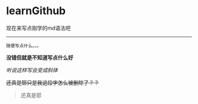 # learnGithub
现在来写点刚学的md语法吧
***
`随便写点什么。。。`

**没错但就是不知道写点什么好**

*听说这样写会变成斜体*

~~还真是耶只是我这段字怎么被删除了？？~~

>还真是耶
